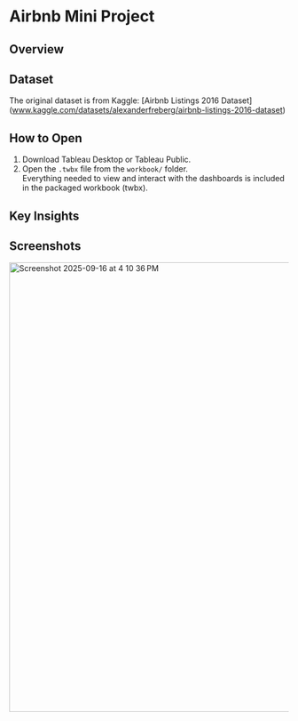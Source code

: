 # Airbnb Mini Project


## Overview


## Dataset
The original dataset is from Kaggle: [Airbnb Listings 2016 Dataset] (www.kaggle.com/datasets/alexanderfreberg/airbnb-listings-2016-dataset)

## How to Open
1. Download Tableau Desktop or Tableau Public.
2. Open the `.twbx` file from the `workbook/` folder.  
Everything needed to view and interact with the dashboards is included in the packaged workbook (twbx).

## Key Insights


## Screenshots

<img width="1439" height="809" alt="Screenshot 2025-09-16 at 4 10 36 PM" src="https://github.com/user-attachments/assets/fd23b00a-0828-43f2-9a3f-cc9efc53cb63" />

